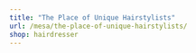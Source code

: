 ```yaml
---
title: "The Place of Unique Hairstylists"
url: /mesa/the-place-of-unique-hairstylists/
shop: hairdresser
---
```

